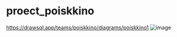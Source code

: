 # proect_poiskkino
https://drawsql.app/teams/poiskkino/diagrams/poiskkino1
![image](https://user-images.githubusercontent.com/119497406/207671188-69bf334a-cb51-4da1-9d49-ff446fae8ae7.png)

